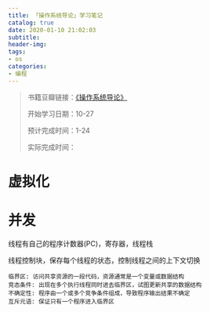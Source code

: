 ```yaml
---
title: 「操作系统导论」学习笔记
catalog: true
date: 2020-01-10 21:02:03
subtitle:
header-img:
tags:
- os
categories:
- 编程
---
```

> 书籍豆瓣链接：[《操作系统导论》](https://book.douban.com/subject/33463930/)
> 
> 开始学习日期：10-27
> 
> 预计完成时间：1-24
>
> 实际完成时间：

# 虚拟化



# 并发

线程有自己的程序计数器(PC)，寄存器，线程栈

线程控制块，保存每个线程的状态，控制线程之间的上下文切换


```
临界区: 访问共享资源的一段代码，资源通常是一个变量或数据结构
竞态条件: 出现在多个执行线程同时进去临界区，试图更新共享的数据结构
不确定性: 程序由一个或多个竞争条件组成，导致程序输出结果不确定
互斥元语: 保证只有一个程序进入临界区
```